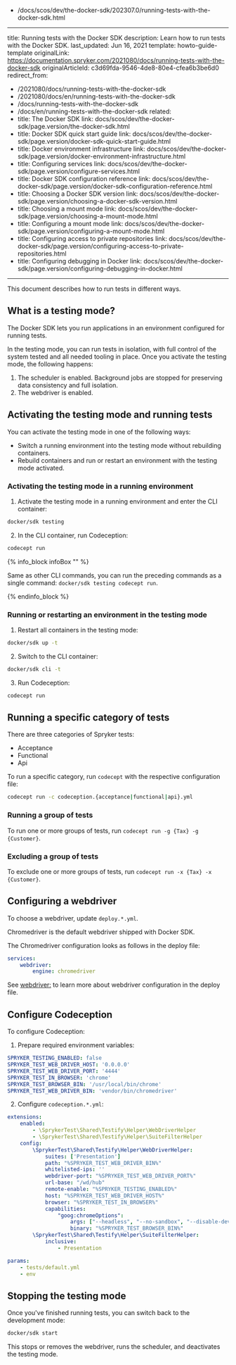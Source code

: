   - /docs/scos/dev/the-docker-sdk/202307.0/running-tests-with-the-docker-sdk.html
---
title: Running tests with the Docker SDK
description: Learn how to run tests with the Docker SDK.
last_updated: Jun 16, 2021
template: howto-guide-template
originalLink: https://documentation.spryker.com/2021080/docs/running-tests-with-the-docker-sdk
originalArticleId: c3d69fda-9546-4de8-80e4-cfea6b3be6d0
redirect_from:
  - /2021080/docs/running-tests-with-the-docker-sdk
  - /2021080/docs/en/running-tests-with-the-docker-sdk
  - /docs/running-tests-with-the-docker-sdk
  - /docs/en/running-tests-with-the-docker-sdk
related:
  - title: The Docker SDK
    link: docs/scos/dev/the-docker-sdk/page.version/the-docker-sdk.html
  - title: Docker SDK quick start guide
    link: docs/scos/dev/the-docker-sdk/page.version/docker-sdk-quick-start-guide.html
  - title: Docker environment infrastructure
    link: docs/scos/dev/the-docker-sdk/page.version/docker-environment-infrastructure.html
  - title: Configuring services
    link: docs/scos/dev/the-docker-sdk/page.version/configure-services.html
  - title: Docker SDK configuration reference
    link: docs/scos/dev/the-docker-sdk/page.version/docker-sdk-configuration-reference.html
  - title: Choosing a Docker SDK version
    link: docs/scos/dev/the-docker-sdk/page.version/choosing-a-docker-sdk-version.html
  - title: Choosing a mount mode
    link: docs/scos/dev/the-docker-sdk/page.version/choosing-a-mount-mode.html
  - title: Configuring a mount mode
    link: docs/scos/dev/the-docker-sdk/page.version/configuring-a-mount-mode.html
  - title: Configuring access to private repositories
    link: docs/scos/dev/the-docker-sdk/page.version/configuring-access-to-private-repositories.html
  - title: Configuring debugging in Docker
    link: docs/scos/dev/the-docker-sdk/page.version/configuring-debugging-in-docker.html
---

This document describes how to run tests in different ways.

## What is a testing mode?

The Docker SDK lets you run applications in an environment configured for running tests.

In the testing mode, you can run tests in isolation, with full control of the system tested and all needed tooling in place. Once you activate the testing mode, the following happens:
1. The scheduler is enabled. Background jobs are stopped for preserving data consistency and full isolation.
2. The webdriver is enabled.

## Activating the testing mode and running tests

You can activate the testing mode in one of the following ways:

* Switch a running environment into the testing mode without rebuilding containers.
* Rebuild containers and run or restart an environment with the testing mode activated.

### Activating the testing mode in a running environment

1. Activate the testing mode in a running environment and enter the CLI container:

```bash
docker/sdk testing
```

2. In the CLI container, run Codeception:

```bash
codecept run
```
{% info_block infoBox "" %}

Same as other CLI commands, you can run the preceding commands as a single command: `docker/sdk testing codecept run`.

{% endinfo_block %}


### Running or restarting an environment in the testing mode

1. Restart all containers in the testing mode:

```bash
docker/sdk up -t
```

2. Switch to the CLI container:

```bash
docker/sdk cli -t
```

3. Run Codeception:

```bash
codecept run
```


## Running a specific category of tests

There are three categories of Spryker tests:

* Acceptance
* Functional
* Api

To run a specific category, run `codecept` with the respective configuration file:

```bash
codecept run -c codeception.{acceptance|functional|api}.yml
```

### Running a group of tests

To run one or more groups of tests, run `codecept run -g {Tax} -g {Customer}`.

### Excluding a group of tests

To exclude one or more groups of tests, run `codecept run -x {Tax} -x {Customer}`.


## Configuring a webdriver

To choose a webdriver, update `deploy.*.yml`.

Chromedriver is the default webdriver shipped with Docker SDK.

The Chromedriver configuration looks as follows in the deploy file:

```yaml
services:
    webdriver:
        engine: chromedriver
```        

See [webdriver:](/docs/scos/dev/the-docker-sdk/{{page.version}}/deploy-file/deploy-file-reference-1.0.html#webdriver) to learn more about webdriver configuration in the deploy file.

## Configure Codeception

To configure Codeception:

1. Prepare required environment variables:

```yaml
SPRYKER_TESTING_ENABLED: false
SPRYKER_TEST_WEB_DRIVER_HOST: '0.0.0.0'
SPRYKER_TEST_WEB_DRIVER_PORT: '4444'
SPRYKER_TEST_IN_BROWSER: 'chrome'
SPRYKER_TEST_BROWSER_BIN: '/usr/local/bin/chrome'
SPRYKER_TEST_WEB_DRIVER_BIN: 'vendor/bin/chromedriver'
```

2. Configure `codeception.*.yml`:

```yaml
extensions:
    enabled:
        - \SprykerTest\Shared\Testify\Helper\WebDriverHelper
        - \SprykerTest\Shared\Testify\Helper\SuiteFilterHelper
    config:
        \SprykerTest\Shared\Testify\Helper\WebDriverHelper:
            suites: ['Presentation']
            path: "%SPRYKER_TEST_WEB_DRIVER_BIN%"
            whitelisted-ips: ''
            webdriver-port: "%SPRYKER_TEST_WEB_DRIVER_PORT%"
            url-base: "/wd/hub"
            remote-enable: "%SPRYKER_TESTING_ENABLED%"
            host: "%SPRYKER_TEST_WEB_DRIVER_HOST%"
            browser: "%SPRYKER_TEST_IN_BROWSER%"
            capabilities:
                "goog:chromeOptions":
                    args: ["--headless", "--no-sandbox", "--disable-dev-shm-usage"]
                    binary: "%SPRYKER_TEST_BROWSER_BIN%"
        \SprykerTest\Shared\Testify\Helper\SuiteFilterHelper:
            inclusive:
                - Presentation

params:
    - tests/default.yml
    - env
```

## Stopping the testing mode

Once you've finished running tests, you can switch back to the development mode:

```bash
docker/sdk start
```

This stops or removes the webdriver, runs the scheduler, and deactivates the testing mode.
